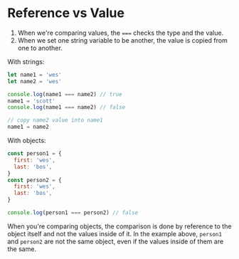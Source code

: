 # Reference vs Value

1. When we're comparing values, the `===` checks the type and the value.
2. When we set one string variable to be another, the value is copied from one to another.

With strings:

```js
let name1 = 'wes'
let name2 = 'wes'

console.log(name1 === name2) // true
name1 = 'scott'
console.log(name1 === name2) // false

// copy name2 value into name1
name1 = name2
```

With objects:

```js
const person1 = {
  first: 'wes',
  last: 'bos',
}
const person2 = {
  first: 'wes',
  last: 'bos',
}

console.log(person1 === person2) // false
```

When you're comparing objects, the comparison is done by reference to the object itself and not the values inside of it.
In the example above, `person1` and `person2` are not the same object, even if the values inside of them are the same.

